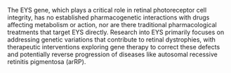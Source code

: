 The EYS gene, which plays a critical role in retinal photoreceptor cell integrity, has no established pharmacogenetic interactions with drugs affecting metabolism or action, nor are there traditional pharmacological treatments that target EYS directly. Research into EYS primarily focuses on addressing genetic variations that contribute to retinal dystrophies, with therapeutic interventions exploring gene therapy to correct these defects and potentially reverse progression of diseases like autosomal recessive retinitis pigmentosa (arRP).